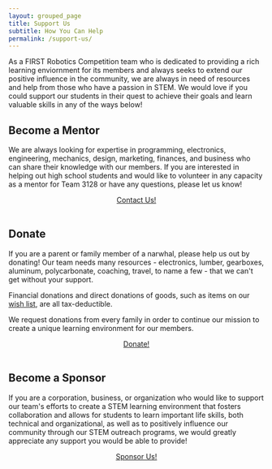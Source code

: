 ```yaml
---
layout: grouped_page
title: Support Us
subtitle: How You Can Help
permalink: /support-us/
---
```


As a FIRST Robotics Competition team who is dedicated to providing a rich learning enviornment for its members and always seeks to extend our positive influence in the community, we are always in need of resources and help from those who have a passion in STEM. We would love if you could support our students in their quest to achieve their goals and learn valuable skills in any of the ways below!

## Become a Mentor
We are always looking for expertise in programming, electronics, engineering, mechanics, design, marketing, finances, and business who can share their knowledge with our members. If you are interested in helping out high school students and would like to volunteer in any capacity as a mentor for Team 3128 or have any questions, please let us know!
<div>
<a href="/contact/">
<div class="button hover_animate" style="text-align: center;">
Contact Us!
</div>
</a>
</div>
<br>

## Donate
If you are a parent or family member of a narwhal, please help us out by donating! Our team needs many resources - electronics, lumber, gearboxes, aluminum, polycarbonate, coaching, travel, to name a few - that we can't get without your support.

Financial donations and direct donations of goods, such as items on our [wish list](https://www.signupgenius.com/go/70a0a4bacab2ba1f85-sanitizing), are all tax-deductible. 

We request donations from every family in order to continue our mission to create a unique learning environment for our members.
<div>
<a href="/support-us/donate/">
<div class="button hover_animate" style="text-align: center;">
Donate!
</div>
</a>
</div>
<br>

## Become a Sponsor
If you are a corporation, business, or organization who would like to support our team's efforts to create a STEM learning environment that fosters collaboration and allows for students to learn important life skills, both technical and organizational, as well as to positively influence our community through our STEM outreach programs, we would greatly appreciate any support you would be able to provide!
<div>
<a href="/support-us/sponsor">
<div class="button hover_animate" style="text-align: center;">
Sponsor Us!
</div>
</a>
</div>
<br>
